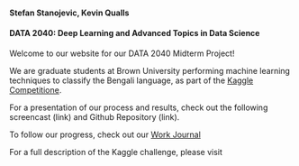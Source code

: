 #### Stefan Stanojevic, Kevin Qualls
#### DATA 2040: Deep Learning and Advanced Topics in Data Science

Welcome to our website for our DATA 2040 Midterm Project! 

We are graduate students at Brown University performing machine learning techniques to classify the Bengali language, as part of the [Kaggle Competitione](https://www.kaggle.com/c/bengaliai-cv19). 

For a presentation of our process and results, check out the following screencast (link) and Github Repository (link). 



To follow our progress, check out our [Work Journal](https://docs.google.com/document/d/1zkQhKdY0ys0CjnuwgBcfLTseEmnOX7TenwGfYhCmsNg/edit?usp=sharing)


For a full description of the Kaggle challenge, please visit 




